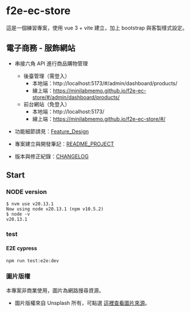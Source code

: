 # f2e-ec-store

這是一個練習專案，使用 vue 3 + vite 建立，加上 bootstrap 與客製樣式設定。

## 電子商務 - 服飾網站

- 串接六角 API 進行商品購物管理

  - 後臺管理（需登入）
    - 本地端：http://localhost:5173/#/admin/dashboard/products/
    - 線上端：https://minilabmemo.github.io/f2e-ec-store/#/admin/dashboard/products/
  - 前台網站（免登入）
    - 本地端：http://localhost:5173/
    - 線上端：https://minilabmemo.github.io/f2e-ec-store/#/

- 功能細節請見：[Feature_Design](./Readmes/Feature_Design.md)
- 專案建立與開發筆記：[README_PROJECT](./Readmes/README_create.md)
- 版本與修正紀錄：[CHANGELOG](./Readmes/CHANGELOG.md)

## Start

### NODE version

```
$ nvm use v20.13.1
Now using node v20.13.1 (npm v10.5.2)
$ node -v
v20.13.1
```

### test

#### E2E cypress

```
npm run test:e2e:dev
```

### 圖片版權

本專案非商業使用，圖片為網路搜尋資源。

- 圖片版權來自 Unsplash 所有，可點選 [這裡查看圖片來源](./img_source.md)。
